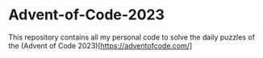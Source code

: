 # Advent-of-Code-2023

This repository contains all my personal code to solve the daily puzzles of the (Advent of Code 2023)[https://adventofcode.com/]
